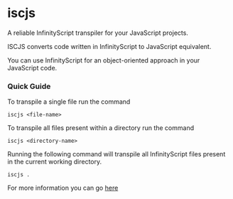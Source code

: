 # iscjs
A reliable InfinityScript transpiler for your JavaScript projects.

ISCJS converts code written in InfinityScript to JavaScript equivalent.

You can use InfinityScript for an object-oriented approach in your JavaScript code.

### Quick Guide

To transpile a single file run the command

```iscjs <file-name>```

To transpile all files present within a directory run the command

```iscjs <directory-name>```

Running the following command will transpile all InfinityScript files present in the current working directory.

```iscjs .```

For more information you can go [here](https://starhashstudios.github.io/iscjs)
